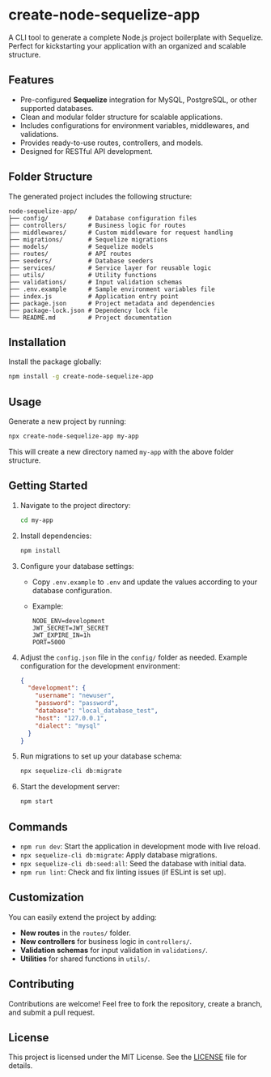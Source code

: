 # create-node-sequelize-app

A CLI tool to generate a complete Node.js project boilerplate with Sequelize. Perfect for kickstarting your application with an organized and scalable structure.

## Features

- Pre-configured **Sequelize** integration for MySQL, PostgreSQL, or other supported databases.
- Clean and modular folder structure for scalable applications.
- Includes configurations for environment variables, middlewares, and validations.
- Provides ready-to-use routes, controllers, and models.
- Designed for RESTful API development.

## Folder Structure

The generated project includes the following structure:

```
node-sequelize-app/
├── config/           # Database configuration files
├── controllers/      # Business logic for routes
├── middlewares/      # Custom middleware for request handling
├── migrations/       # Sequelize migrations
├── models/           # Sequelize models
├── routes/           # API routes
├── seeders/          # Database seeders
├── services/         # Service layer for reusable logic
├── utils/            # Utility functions
├── validations/      # Input validation schemas
├── .env.example      # Sample environment variables file
├── index.js          # Application entry point
├── package.json      # Project metadata and dependencies
├── package-lock.json # Dependency lock file
└── README.md         # Project documentation
```

## Installation

Install the package globally:

```bash
npm install -g create-node-sequelize-app
```

## Usage

Generate a new project by running:

```bash
npx create-node-sequelize-app my-app
```

This will create a new directory named `my-app` with the above folder structure.

## Getting Started

1.  Navigate to the project directory:

    ```bash
    cd my-app
    ```

2.  Install dependencies:

    ```bash
    npm install
    ```

3.  Configure your database settings:

    - Copy `.env.example` to `.env` and update the values according to your database configuration.
    - Example:

      ```env
      NODE_ENV=development
      JWT_SECRET=JWT_SECRET
      JWT_EXPIRE_IN=1h
      PORT=5000
      ```

4.  Adjust the `config.json` file in the `config/` folder as needed. Example configuration for the development environment:

    ```json
    {
      "development": {
        "username": "newuser",
        "password": "password",
        "database": "local_database_test",
        "host": "127.0.0.1",
        "dialect": "mysql"
      }
    }
    ```

5.  Run migrations to set up your database schema:

    ```bash
    npx sequelize-cli db:migrate
    ```

6.  Start the development server:

    ```bash
    npm start
    ```

## Commands

- `npm run dev`: Start the application in development mode with live reload.
- `npx sequelize-cli db:migrate`: Apply database migrations.
- `npx sequelize-cli db:seed:all`: Seed the database with initial data.
- `npm run lint`: Check and fix linting issues (if ESLint is set up).

## Customization

You can easily extend the project by adding:

- **New routes** in the `routes/` folder.
- **New controllers** for business logic in `controllers/`.
- **Validation schemas** for input validation in `validations/`.
- **Utilities** for shared functions in `utils/`.

## Contributing

Contributions are welcome! Feel free to fork the repository, create a branch, and submit a pull request.

## License

This project is licensed under the MIT License. See the [LICENSE](LICENSE) file for details.